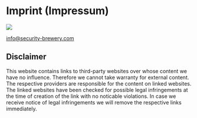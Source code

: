 # Imprint (Impressum)

![](/img/imprint.png)

info@security-brewery.com

## Disclaimer

This website contains links to third-party websites over whose content we have no influence.
Therefore we cannot take warranty for external content.
The respective providers are responsible for the content on linked websites.
The linked websites have been checked for possible legal infringements at the time of creation of the link with no
noticable violations. In case we receive notice of legal infringements we will remove the respective links immediately.
